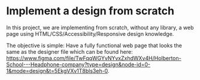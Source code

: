 # Implement a design from scratch

In this project, we are implementing from scratch, without any library, a web page using HTML/CSS/Accessibility/Responsive design knowledge.

The objective is simple: Have a fully functional web page that looks the same as the designer file which can be found here: https://www.figma.com/file/TwFqqWGYvNYvxZxhdWXv4H/Holberton-School---Headphone-company?type=design&node-id=0-1&mode=design&t=5EkgVXv1T8bls3eh-0.